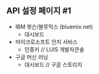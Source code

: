 ## API 설정 페이지 #1

- IBM 왓슨/블루믹스 (bluemix.net)
    - 대시보드
      [<i class="icon icon-link"></i>](https://console.ng.bluemix.net/) <!-- .element: target="_blank" rel="noopener" -->
- 마이크로소프트 인지 서비스
    - 인증키
      [<i class="icon icon-link"></i>](https://www.microsoft.com/cognitive-services/en-us/subscriptions?productId=/products/55e3f82f778daf16b4ba484c) <!-- .element: target="_blank" rel="noopener" -->
      // LUIS 개발자콘솔
      [<i class="icon icon-link"></i>](https://www.luis.ai/application/2b980564-9612-438f-acb8-d45d800a4d50) <!-- .element: target="_blank" rel="noopener" -->
- 구글 머신 러닝
    - 대시보드
      [<i class="icon icon-link"></i>](https://console.cloud.google.com/home/dashboard?project=western-oarlock-141504&_ga=1.157608505.2068898270.1472095959) <!-- .element: target="_blank" rel="noopener" -->
      // 구글 스토리지
      [<i class="icon icon-link"></i>](https://console.cloud.google.com/storage/browser?project=western-oarlock-141504) <!-- .element: target="_blank" rel="noopener" -->
